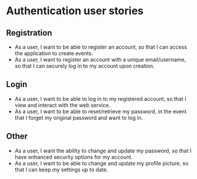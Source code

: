 # Authentication user stories

## Registration

- As a user, I want to be able to register an account, so that I can access the application to create events.
- As a user, I want to register an account with a unique email/username, so that I can securely log in to my account upon creation.

## Login

- As a user, I want to be able to log in to my registered account, so that I view and interact with the web service.
- As a user, I want to be able to reset/retrieve my password, in the event that I forget my original password and want to log in.

## Other

- As a user, I want the ability to change and update my password, so that I have enhanced security options for my account.
- As a user, I want to be able to change and update my profile picture, so that I can keep my settings up to date.
